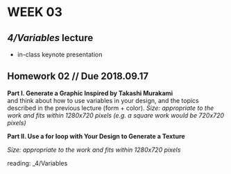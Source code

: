 # WEEK 03 

## _4/Variables_ lecture
- in-class keynote presentation

## Homework 02 // Due 2018.09.17
**Part I. Generate a Graphic Inspired by Takashi Murakami**  
and think about how to use variables in your design, and the topics described in the previous lecture (form + color).
_Size: appropriate to the work and fits within 1280x720 pixels (e.g. a square work would be 720x720 pixels)_  

**Part II. Use a for loop with Your Design to Generate a Texture**  

_Size: appropriate to the work and fits within 1280x720 pixels_  

reading: _4/Variables 

